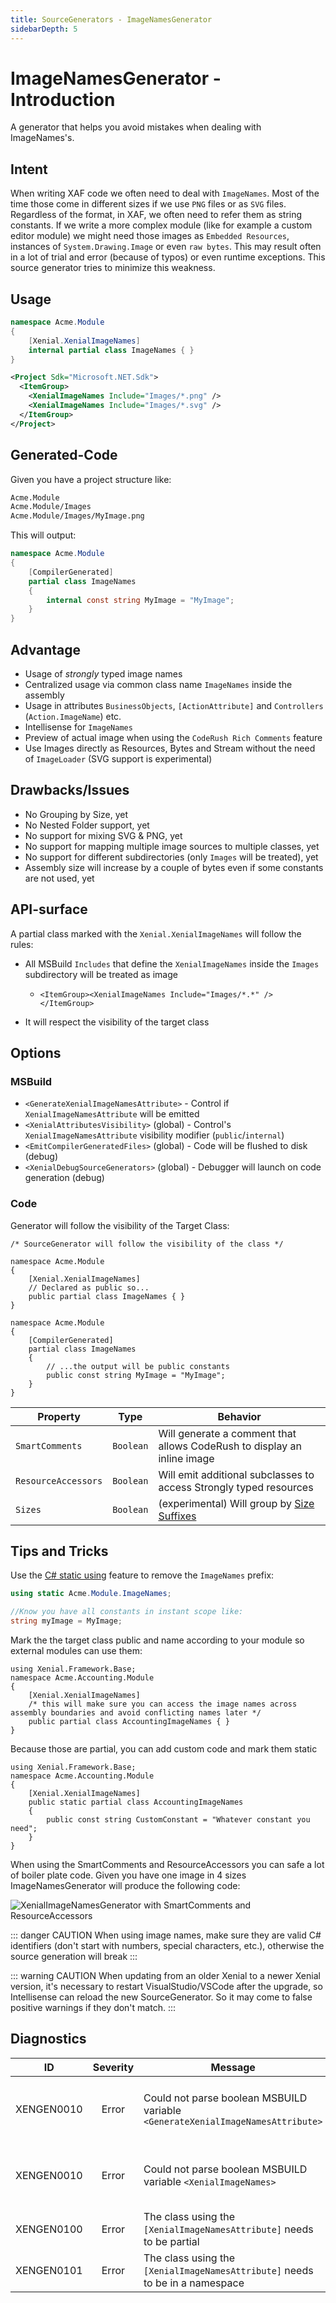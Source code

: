 ```yaml
---
title: SourceGenerators - ImageNamesGenerator
sidebarDepth: 5
---
```


# ImageNamesGenerator - Introduction

A generator that helps you avoid mistakes when dealing with ImageNames's.

## Intent

When writing XAF code we often need to deal with `ImageNames`. Most of the time those come in different sizes if we use `PNG` files or as `SVG` files. Regardless of the format, in XAF, we often need to refer them as string constants. If we write a more complex module (like for example a custom editor module) we might need those images as `Embedded Resources`, instances of `System.Drawing.Image` or even `raw bytes`. This may result often in a lot of trial and error (because of typos) or even runtime exceptions. This source generator tries to minimize this weakness.

## Usage

```cs
namespace Acme.Module
{
    [Xenial.XenialImageNames]
    internal partial class ImageNames { }
}
```

```xml
<Project Sdk="Microsoft.NET.Sdk">
  <ItemGroup>
    <XenialImageNames Include="Images/*.png" />
    <XenialImageNames Include="Images/*.svg" />
  </ItemGroup>
</Project>
```

## Generated-Code

Given you have a project structure like:

```txt
Acme.Module
Acme.Module/Images
Acme.Module/Images/MyImage.png
```

This will output:

```cs
namespace Acme.Module
{
    [CompilerGenerated]
    partial class ImageNames
    {
        internal const string MyImage = "MyImage";
    }
}
```

## Advantage

* Usage of *strongly* typed image names
* Centralized usage via common class name `ImageNames` inside the assembly
* Usage in attributes `BusinessObjects`, `[ActionAttribute]` and `Controllers` (`Action.ImageName`) etc.
* Intellisense for `ImageNames`
* Preview of actual image when using the `CodeRush Rich Comments` feature
* Use Images directly as Resources, Bytes and Stream without the need of `ImageLoader` (SVG support is experimental)

## Drawbacks/Issues

* No Grouping by Size, yet
* No Nested Folder support, yet
* No support for mixing SVG & PNG, yet
* No support for mapping multiple image sources to multiple classes, yet
* No support for different subdirectories (only `Images` will be treated), yet
* Assembly size will increase by a couple of bytes even if some constants are not used, yet

## API-surface

A partial class marked with the `Xenial.XenialImageNames` will follow the rules:

* All MSBuild `Includes` that define the `XenialImageNames` inside the `Images` subdirectory will be treated as image
  * `<ItemGroup><XenialImageNames Include="Images/*.*" /></ItemGroup>`

* It will respect the visibility of the target class

## Options

### MSBuild

* `<GenerateXenialImageNamesAttribute>` - Control if `XenialImageNamesAttribute` will be emitted
* `<XenialAttributesVisibility>` (global) - Control's `XenialImageNamesAttribute` visibility modifier (`public`/`internal`)
* `<EmitCompilerGeneratedFiles>` (global) - Code will be flushed to disk (debug)
* `<XenialDebugSourceGenerators>` (global) - Debugger will launch on code generation (debug)

### Code

Generator will follow the visibility of the Target Class:

```cs{6-7,15-16}
/* SourceGenerator will follow the visibility of the class */

namespace Acme.Module
{
    [Xenial.XenialImageNames]
    // Declared as public so...
    public partial class ImageNames { }
}

namespace Acme.Module
{
    [CompilerGenerated]
    partial class ImageNames
    {
        // ...the output will be public constants
        public const string MyImage = "MyImage";
    }
}

```

| Property            | Type      | Behavior                                                                |
|---------------------|-----------|-------------------------------------------------------------------------|
| `SmartComments`     | `Boolean` | Will generate a comment that allows CodeRush to display an inline image |
| `ResourceAccessors` | `Boolean` | Will emit additional subclasses to access Strongly typed resources      |
| `Sizes`             | `Boolean` | (experimental) Will group by [Size Suffixes](https://docs.devexpress.com/eXpressAppFramework/112792/application-shell-and-base-infrasctructure/icons/add-and-replace-icons#rules-for-image-files) |

## Tips and Tricks

Use the [C# static using](//docs.microsoft.com/dotnet/csharp/language-reference/keywords/using-directive#static-modifier) feature to remove the `ImageNames` prefix:

```cs
using static Acme.Module.ImageNames;

//Know you have all constants in instant scope like:
string myImage = MyImage;
```

Mark the the target class public and name according to your module so external modules can use them:

```cs{6}
using Xenial.Framework.Base;
namespace Acme.Accounting.Module
{
    [Xenial.XenialImageNames]
    /* this will make sure you can access the image names across assembly boundaries and avoid conflicting names later */
    public partial class AccountingImageNames { }
}
```

Because those are partial, you can add custom code and mark them static

```cs{6,8}
using Xenial.Framework.Base;
namespace Acme.Accounting.Module
{
    [Xenial.XenialImageNames]
    public static partial class AccountingImageNames
    {
        public const string CustomConstant = "Whatever constant you need";
    }
}
```

When using the SmartComments and ResourceAccessors you can safe a lot of boiler plate code. Given you have one image in 4 sizes ImageNamesGenerator will produce the following code:

![XenialImageNamesGenerator with SmartComments and ResourceAccessors](/images/guide/source-generators/imagenames-generator.png)

::: danger CAUTION
When using image names, make sure they are valid C# identifiers (don't start with numbers, special characters, etc.), otherwise the source generation will break
:::


::: warning CAUTION
When updating from an older Xenial to a newer Xenial version, it's necessary to restart VisualStudio/VSCode after the upgrade, so Intellisense can reload the new SourceGenerator. So it may come to false positive warnings if they don't match.
:::

## Diagnostics

|ID            | Severity | Message                                                                        | Reason                                                                                 |
|:------------:|:--------:|--------------------------------------------------------------------------------|----------------------------------------------------------------------------------------|
|XENGEN0010    | Error    | Could not parse boolean MSBUILD variable `<GenerateXenialImageNamesAttribute>` | MsBuild variable needs to be in boolean parsable format: `true`/`false`/`True`/`False` |
|XENGEN0010    | Error    | Could not parse boolean MSBUILD variable `<XenialImageNames>`                  | MsBuild variable needs to be in boolean parsable format: `true`/`false`/`True`/`False` |
|XENGEN0100    | Error    | The class using the `[XenialImageNamesAttribute]` needs to be partial          | We can not generate code for non partial classes                                       |
|XENGEN0101    | Error    | The class using the `[XenialImageNamesAttribute]` needs to be in a namespace   | We can not generate code in the global namespace                                       |
